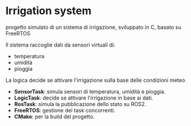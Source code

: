 # Irrigation system 

progetto simulato di un sistema di irrigazione, sviluppato in C, basato su FreeRTOS

Il sistema raccoglie dati da sensori virtuali di:
- temperatura
- umidità
- pioggia

La logica decide se attivare l'irrigazione sulla base delle condizioni meteo

- **SensorTask**: simula sensori di temperatura, umidità e pioggia.
- **LogicTask**: decide se attivare l'irrigazione in base ai dati.
- **RosTask**: simula la pubblicazione dello stato su ROS2.
- **FreeRTOS**: gestione dei task concorrenti.
- **CMake**: per la build del progetto.